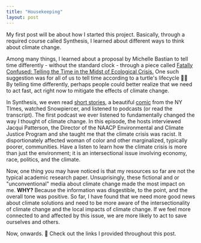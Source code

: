 ```yaml
---
title: "Housekeeping"
layout: post
---
```


My first post will be about how I started this project.  Basically, through a required course called Synthesis, I learned about different ways to think about climate change. 

Among many things, I learned about a proposal by Michelle Bastian to tell time differently - without the standard clock - through a piece called [Fatally Confused: Telling the Time in the Midst of Ecological Crisis.](https://www.michellebastian.net/uploads/6/8/8/9/6889024/bastian_-_fatally_confused_2012.pdf) One such suggestion was for all of us to tell time according to a turtle's lifecycle 🐢🐚 By telling time differently, perhaps people could better realize that we need to act fast, act right now to mitigate the effects of climate change.

In Synthesis, we even read [short stories](https://grist.org/fix/imagine-2200-climate-fiction-2022/), a beautiful [comic](https://www.nytimes.com/interactive/2021/04/18/climate/climate-change-future-kids.html) from the NY TImes, watched Snowpiercer, and listened to podcasts (or read the transcript).  The first podcast we ever listened to fundamentally changed the way I thought of climate change.  In this episode, the hosts interviewed Jacqui Patterson, the Director of the NAACP Environmental and Climate Justice Program and she taught me that the climate crisis was racist.  It disportionately affected woman of color and other marginalized, typically poorer, communities. Have a listen to learn how the climate crisis is more than just the environment; it is an intersectional issue involving economy, race, politics, and the climate.  

Now, one thing you may have noticed is that my resources so far are not the typical academic research paper.  Unsuprisingly, these fictional and or "unconventional" media about climate change made the most impact on me. **WHY?** Because the information was disgestible, to the point, and the overall tone was positive. So far, I have found that we need more good news about climate solutions and need to be more aware of the intersectionality of climate change and the local impacts of climate change.  If we feel more connected to and affected by this issue, we are more likely to act to save ourselves and others.  

Now, onwards. 🚢 Check out the links I provided throughout this post. 
